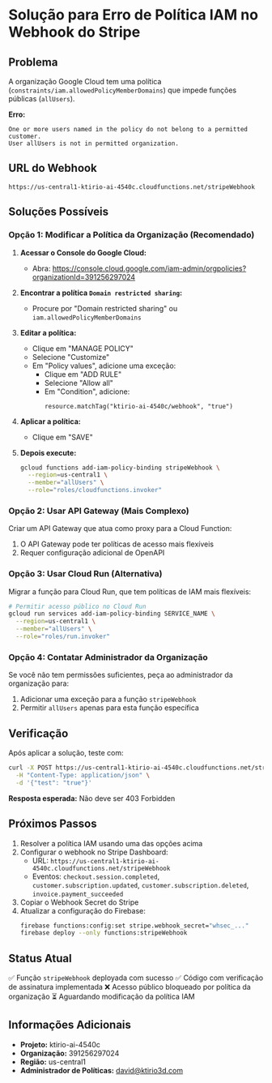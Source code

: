 # Solução para Erro de Política IAM no Webhook do Stripe

## Problema
A organização Google Cloud tem uma política (`constraints/iam.allowedPolicyMemberDomains`) que impede funções públicas (`allUsers`).

**Erro:**
```
One or more users named in the policy do not belong to a permitted customer.
User allUsers is not in permitted organization.
```

## URL do Webhook
```
https://us-central1-ktirio-ai-4540c.cloudfunctions.net/stripeWebhook
```

## Soluções Possíveis

### Opção 1: Modificar a Política da Organização (Recomendado)

1. **Acessar o Console do Google Cloud:**
   - Abra: https://console.cloud.google.com/iam-admin/orgpolicies?organizationId=391256297024

2. **Encontrar a política `Domain restricted sharing`:**
   - Procure por "Domain restricted sharing" ou `iam.allowedPolicyMemberDomains`

3. **Editar a política:**
   - Clique em "MANAGE POLICY"
   - Selecione "Customize"
   - Em "Policy values", adicione uma exceção:
     - Clique em "ADD RULE"
     - Selecione "Allow all"
     - Em "Condition", adicione:
       ```
       resource.matchTag("ktirio-ai-4540c/webhook", "true")
       ```

4. **Aplicar a política:**
   - Clique em "SAVE"

5. **Depois execute:**
   ```bash
   gcloud functions add-iam-policy-binding stripeWebhook \
     --region=us-central1 \
     --member="allUsers" \
     --role="roles/cloudfunctions.invoker"
   ```

### Opção 2: Usar API Gateway (Mais Complexo)

Criar um API Gateway que atua como proxy para a Cloud Function:
1. O API Gateway pode ter políticas de acesso mais flexíveis
2. Requer configuração adicional de OpenAPI

### Opção 3: Usar Cloud Run (Alternativa)

Migrar a função para Cloud Run, que tem políticas de IAM mais flexíveis:
```bash
# Permitir acesso público no Cloud Run
gcloud run services add-iam-policy-binding SERVICE_NAME \
  --region=us-central1 \
  --member="allUsers" \
  --role="roles/run.invoker"
```

### Opção 4: Contatar Administrador da Organização

Se você não tem permissões suficientes, peça ao administrador da organização para:
1. Adicionar uma exceção para a função `stripeWebhook`
2. Permitir `allUsers` apenas para esta função específica

## Verificação

Após aplicar a solução, teste com:
```bash
curl -X POST https://us-central1-ktirio-ai-4540c.cloudfunctions.net/stripeWebhook \
  -H "Content-Type: application/json" \
  -d '{"test": "true"}'
```

**Resposta esperada:** Não deve ser 403 Forbidden

## Próximos Passos

1. Resolver a política IAM usando uma das opções acima
2. Configurar o webhook no Stripe Dashboard:
   - URL: `https://us-central1-ktirio-ai-4540c.cloudfunctions.net/stripeWebhook`
   - Eventos: `checkout.session.completed`, `customer.subscription.updated`, `customer.subscription.deleted`, `invoice.payment_succeeded`
3. Copiar o Webhook Secret do Stripe
4. Atualizar a configuração do Firebase:
   ```bash
   firebase functions:config:set stripe.webhook_secret="whsec_..."
   firebase deploy --only functions:stripeWebhook
   ```

## Status Atual

✅ Função `stripeWebhook` deployada com sucesso
✅ Código com verificação de assinatura implementada
❌ Acesso público bloqueado por política da organização
⏳ Aguardando modificação da política IAM

## Informações Adicionais

- **Projeto:** ktirio-ai-4540c
- **Organização:** 391256297024
- **Região:** us-central1
- **Administrador de Políticas:** david@ktirio3d.com

